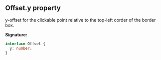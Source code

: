 ## Offset.y property

y-offset for the clickable point relative to the top-left corder of the border box.

**Signature:**

```typescript
interface Offset {
  y: number;
}
```
